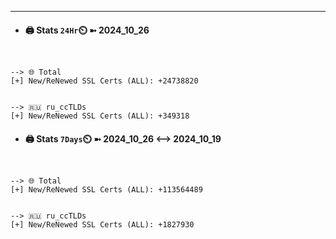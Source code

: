 

---
- #### 🖨️ **Stats** `24Hr`⏲️ ➼ 2024_10_26
```console


--> 🌐 Total
[+] New/ReNewed SSL Certs (ALL): +24738820


--> 🇷🇺 ru_ccTLDs
[+] New/ReNewed SSL Certs (ALL): +349318

```

- #### 🖨️ **Stats** `7Days`⏲️ ➼ 2024_10_26 <--> 2024_10_19
```console


--> 🌐 Total
[+] New/ReNewed SSL Certs (ALL): +113564489


--> 🇷🇺 ru_ccTLDs
[+] New/ReNewed SSL Certs (ALL): +1827930

```

